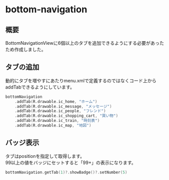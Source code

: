 # bottom-navigation

## 概要
BottomNavigationViewに6個以上のタブを追加できるようにする必要があったため作成しました。    

## タブの追加
動的にタブを増やすにあたりmenu.xmlで定義するのではなくコード上からaddTabできるようにしています。

```kotlin
bottomNavigation
    .addTab(R.drawable.ic_home, "ホーム")
    .addTab(R.drawable.ic_message, "メッセージ")
    .addTab(R.drawable.ic_people, "フレンド")
    .addTab(R.drawable.ic_shopping_cart, "買い物")
    .addTab(R.drawable.ic_train, "時刻表")
    .addTab(R.drawable.ic_map, "地図")
```

## バッジ表示
タブはpositionを指定して取得します。  
99以上の値をバッジにセットすると「99+」の表示になります。

```kotlin
bottomNavigation.getTab(1)?.showBadge()?.setNumber(5)
```
